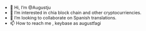 - 👋 Hi, I’m @Augustju
- 👀 I’m interested in chia block chain and other cryptocurriencies.
- 💞️ I’m looking to collaborate on Spanish translations.
- 📫 How to reach me , keybase as augustfagi

<!---
Augustju/Augustju is a ✨ special ✨ repository because its `README.md` (this file) appears on your GitHub profile.
You can click the Preview link to take a look at your changes.
--->
